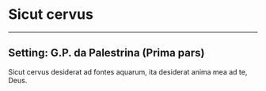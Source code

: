 # Sicut cervus

***

## Setting: G.P. da Palestrina (Prima pars)

Sicut cervus desiderat ad fontes aquarum, 
ita desiderat anima mea ad te, Deus.
